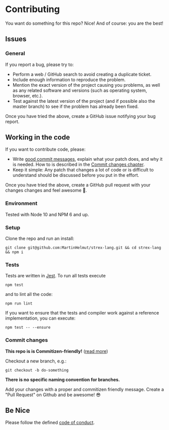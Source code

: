 # Contributing

You want do something for this repo? Nice! And of course: you are the best!

## Issues

### General

If you report a bug, please try to:

- Perform a web / GitHub search to avoid creating a duplicate ticket.
- Include enough information to reproduce the problem.
- Mention the exact version of the project causing you problems, as well as any related software and versions (such as operating system, browser, etc.).
- Test against the latest version of the project (and if possible also the master branch) to see if the problem has already been fixed.

Once you have tried the above, create a GitHub issue notifying your bug report.

## Working in the code

If you want to contribute code, please:

- Write [good commit messages](http://tbaggery.com/2008/04/19/a-note-about-git-commit-messages.html), explain what your patch does, and why it is needed. How to is described in the [Commit changes chapter](#commit-changes).
- Keep it simple: Any patch that changes a lot of code or is difficult to understand should be discussed before you put in the effort.

Once you have tried the above, create a GitHub pull request with your changes changes and feel awesome 🎉.

### Environment

Tested with Node 10 and NPM 6 and up.

### Setup

Clone the repo and run an install:

```shell script
git clone git@github.com:MartinHelmut/strex-lang.git && cd strex-lang && npm i
```

### Tests

Tests are written in [Jest][jturl]. To run all tests execute

```shell script
npm test
```

and to lint all the code:

```shell script
npm run lint
```

If you want to ensure that the tests and compiler work against a reference implementation, you can execute:

```shell script
npm test -- --ensure
```

### Commit changes

**This repo is is Commitizen-friendly!** ([read more][czcli])

Checkout a new branch, e.g.:

```shell script
git checkout -b do-something
```

**There is no specific naming convention for branches.**

Add your changes with a proper and commitizen friendly message. Create a "Pull Request" on Github and be awesome! 😎

## Be Nice

Please follow the defined [code of conduct](CODE_OF_CONDUCT.md).

[czcli]: http://commitizen.github.io/cz-cli/
[svurl]: https://github.com/conventional-changelog/standard-version
[jturl]: https://facebook.github.io/jest/
